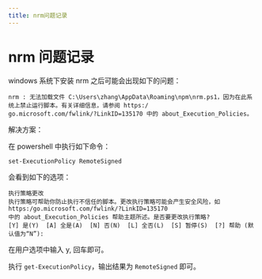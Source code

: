 ```yaml
---
title: nrm问题记录
---
```


# nrm 问题记录

windows 系统下安装 nrm 之后可能会出现如下的问题：

```shell
nrm : 无法加载文件 C:\Users\zhang\AppData\Roaming\npm\nrm.ps1，因为在此系统上禁止运行脚本。有关详细信息，请参阅 https:/
go.microsoft.com/fwlink/?LinkID=135170 中的 about_Execution_Policies。
```

解决方案：

在 powershell 中执行如下命令：

```shell
set-ExecutionPolicy RemoteSigned
```

会看到如下的选项：

```shell
执行策略更改
执行策略可帮助你防止执行不信任的脚本。更改执行策略可能会产生安全风险，如 https:/go.microsoft.com/fwlink/?LinkID=135170
中的 about_Execution_Policies 帮助主题所述。是否要更改执行策略?
[Y] 是(Y)  [A] 全是(A)  [N] 否(N)  [L] 全否(L)  [S] 暂停(S)  [?] 帮助 (默认值为“N”):
```

在用户选项中输入 y, 回车即可。

执行 `get-ExecutionPolicy`，输出结果为 `RemoteSigned` 即可。